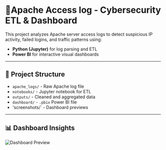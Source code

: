 # 🔐Apache Access log - Cybersecurity ETL & Dashboard

This project analyzes Apache server access logs to detect suspicious IP activity, failed logins, and traffic patterns using:
- **Python (Jupyter)** for log parsing and ETL
- **Power BI** for interactive visual dashboards

---

## 📂 Project Structure

- `apache_logs/` - Raw Apache log file
- `notebooks/` - Jupyter notebook for ETL
-  `outputs/` - Cleaned and aggregated data
-  `dashboard/` - `.pbix` Power BI file
-  'screenshots/` - Dashboard previews

---

## 📊 Dashboard Insights

![Dashboard Preview](<img width="592" height="332" alt="image" src="https://github.com/user-attachments/assets/f3e31f60-c096-4b34-8e4f-e720c0bb7ef1" />
)


